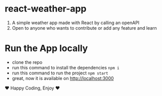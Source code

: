# react-weather-app
1. A simple weather app made with React by calling an openAPI
2. Open to anyone who wants to contribute or add any feature and learn

# Run the App locally
- clone the repo
- run this command to install the dependencies ```npm i```
- run this command to run the project ```npm start```
- great, now it is available on [http://localhost:3000](http://localhost:3000)

:heart: Happy Coding, Enjoy :heart:
